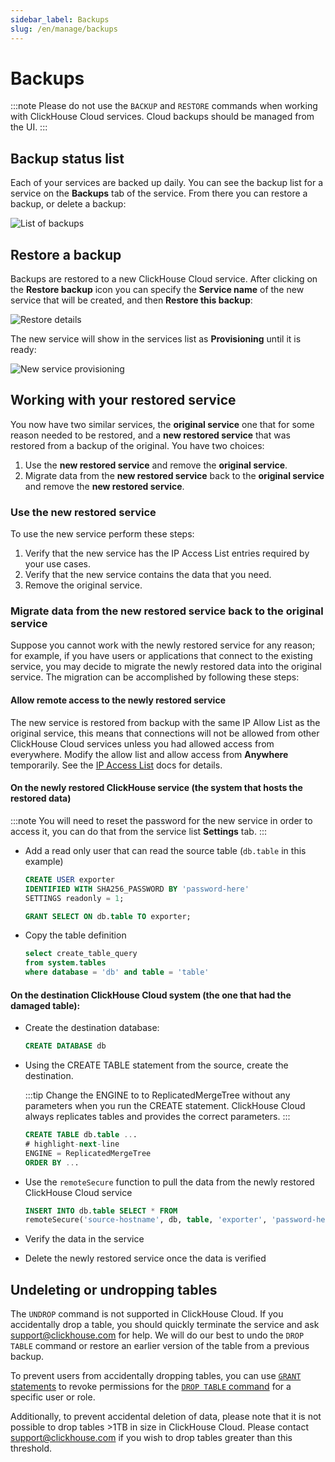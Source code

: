 ```yaml
---
sidebar_label: Backups
slug: /en/manage/backups
---
```


# Backups

:::note
Please do not use the `BACKUP` and `RESTORE` commands when working with ClickHouse Cloud services. Cloud backups should be managed from the UI.
:::

## Backup status list

Each of your services are backed up daily.  You can see the backup list for a service on the **Backups** tab of the service.  From there you can restore a backup, or delete a backup:

![List of backups](@site/docs/en/_snippets/images/cloud-backup-list.png)

## Restore a backup

Backups are restored to a new ClickHouse Cloud service.  After clicking on the **Restore backup** icon you can specify the **Service name** of the new service that will be created, and then **Restore this backup**:

![Restore details](@site/docs/en/_snippets/images/cloud-backup-restore.png)

The new service will show in the services list as **Provisioning** until it is ready:

![New service provisioning](@site/docs/en/_snippets/images/cloud-backup-new-service.png)

## Working with your restored service

You now have two similar services, the **original service** one that for some reason needed to be restored, and a **new restored service** that was restored from a backup of the original.  You have two choices:

1. Use the **new restored service** and remove the **original service**.
2. Migrate data from the **new restored service** back to the **original service** and remove the **new restored service**.

### Use the **new restored service**

To use the new service perform these steps:

1. Verify that the new service has the IP Access List entries required by your use cases.
1. Verify that the new service contains the data that you need.
1. Remove the original service.

### Migrate data from the **new restored service** back to the **original service**

Suppose you cannot work with the newly restored service for any reason; for example, if you have users or applications that connect to the existing service, you may decide to migrate the newly restored data into the original service.  The migration can be accomplished by following these steps:

#### Allow remote access to the newly restored service

The new service is restored from backup with the same IP Allow List as the original service, this means that connections will not be allowed from other ClickHouse Cloud services unless you had allowed access from everywhere.  Modify the allow list and allow access from **Anywhere** temporarily.  See the [IP Access List](/docs/en/cloud/security/ip-access-list.md) docs for details.

#### On the newly restored ClickHouse service (the system that hosts the restored data)

:::note
You will need to reset the password for the new service in order to access it, you can do that from the service list **Settings** tab.
:::

- Add a read only user that can read the source table (`db.table` in this example)
  ```sql
  CREATE USER exporter
  IDENTIFIED WITH SHA256_PASSWORD BY 'password-here'
  SETTINGS readonly = 1;
  ```

  ```sql
  GRANT SELECT ON db.table TO exporter;
  ```

- Copy the table definition
  ```sql
  select create_table_query
  from system.tables
  where database = 'db' and table = 'table'
  ```

#### On the destination ClickHouse Cloud system (the one that had the damaged table):

- Create the destination database:
  ```sql
  CREATE DATABASE db
  ```

- Using the CREATE TABLE statement from the source, create the destination.

  :::tip
  Change the ENGINE to to ReplicatedMergeTree without any parameters when you run the CREATE statement.  ClickHouse Cloud always replicates tables and provides the correct parameters.
  :::

  ```sql
  CREATE TABLE db.table ...
  # highlight-next-line
  ENGINE = ReplicatedMergeTree
  ORDER BY ...
  ```

- Use the `remoteSecure` function to pull the data from the newly restored ClickHouse Cloud service

  ```sql
  INSERT INTO db.table SELECT * FROM
  remoteSecure('source-hostname', db, table, 'exporter', 'password-here')
  ```

- Verify the data in the service
- Delete the newly restored service once the data is verified

## Undeleting or undropping tables

The `UNDROP` command is not supported in ClickHouse Cloud. If you accidentally drop a table, you should quickly terminate the service and ask support@clickhouse.com for help. We will do our best to undo the `DROP TABLE` command or restore an earlier version of the table from a previous backup.

To prevent users from accidentally dropping tables, you can use [`GRANT` statements](/docs/en/sql-reference/statements/grant) to revoke permissions for the [`DROP TABLE` command](/docs/en/sql-reference/statements/drop#drop-table) for a specific user or role.

Additionally, to prevent accidental deletion of data, please note that it is not possible to drop tables >1TB in size in ClickHouse Cloud. Please contact support@clickhouse.com if you wish to drop tables greater than this threshold.
